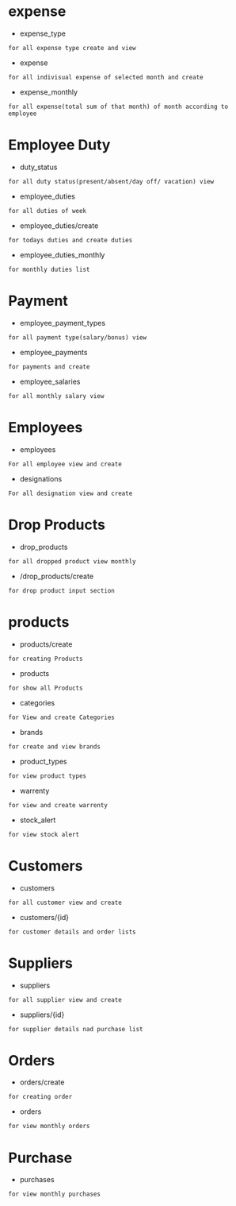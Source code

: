 # expense


- expense_type   
```
for all expense type create and view
```
- expense          
```
for all indivisual expense of selected month and create
```
- expense_monthly   
```
for all expense(total sum of that month) of month according to employee

```
# Employee Duty
- duty_status   
```
for all duty status(present/absent/day off/ vacation) view 
```
- employee_duties          
```
for all duties of week
```
- employee_duties/create   
```
for todays duties and create duties 
```
- employee_duties_monthly
```
for monthly duties list
```
# Payment
- employee_payment_types   
```
for all payment type(salary/bonus) view 
```
- employee_payments          
```
for payments and create 
```
- employee_salaries 
```
for all monthly salary view 
```

# Employees
- employees
```
For all employee view and create
```
- designations
```
For all designation view and create
```

# Drop Products
- drop_products
```
for all dropped product view monthly
```
- /drop_products/create
```
for drop product input section
```
# products
-  products/create
```
for creating Products
```
-  products
```
for show all Products
```
- categories
```
for View and create Categories
```
- brands
```
for create and view brands
```
- product_types
```
for view product types
```
- warrenty
```
for view and create warrenty
```
- stock_alert
```
for view stock alert
```
# Customers
- customers
```
for all customer view and create
```
- customers/{id}
```
for customer details and order lists
```

# Suppliers
- suppliers
``` 
for all supplier view and create
```
- suppliers/{id}
```
for supplier details nad purchase list
```

# Orders
-  orders/create
```
for creating order
```
-  orders
```
for view monthly orders
```

# Purchase 
- purchases
```
for view monthly purchases
```
